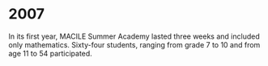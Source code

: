 # 2007

In its first year, MACILE Summer Academy lasted three weeks and included only mathematics. Sixty-four students, ranging from grade 7 to 10 and from age 11 to 54 participated. 